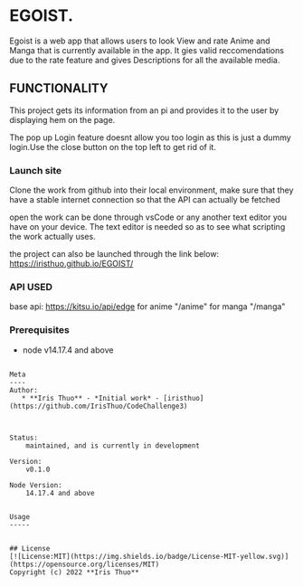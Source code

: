 # EGOIST.

Egoist is a web app that allows users to look View and rate Anime and Manga that is currently available in the app.
It gies valid reccomendations due to the rate feature and gives Descriptions for all the available media.

## FUNCTIONALITY
This project gets its information from an pi and provides it to the user by displaying hem on the page.

The pop up Login feature doesnt allow you too login as this is just a dummy login.Use the close button on the top left to get rid of it.

### Launch site
Clone the work from github into their local environment, make sure that they have a stable internet connection so that the API can actually be fetched

open the work can be done through vsCode or any another text editor you have on your device. The text editor is needed so as to see what scripting the work actually uses.

the project can also be launched through the link below:
 https://iristhuo.github.io/EGOIST/


###  API USED
 base api: https://kitsu.io/api/edge
for anime "/anime"
for manga "/manga"


### Prerequisites
* node v14.17.4 and above

```

Meta
----
Author:
   * **Iris Thuo** - *Initial work* - [iristhuo](https://github.com/IrisThuo/CodeChallenge3)
   


Status:
    maintained, and is currently in development

Version:
    v0.1.0

Node Version:
    14.17.4 and above


Usage
-----


## License
[![License:MIT](https://img.shields.io/badge/License-MIT-yellow.svg)](https://opensource.org/licenses/MIT)
Copyright (c) 2022 **Iris Thuo**